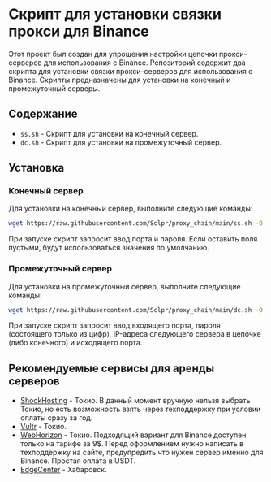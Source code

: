 # Скрипт для установки связки прокси для Binance

Этот проект был создан для упрощения настройки цепочки прокси-серверов для использования с Binance.
Репозиторий содержит два скрипта для установки связки прокси-серверов для использования с Binance. Скрипты предназначены для установки на конечный и промежуточный серверы.

## Содержание

- `ss.sh` - Скрипт для установки на конечный сервер.
- `dc.sh` - Скрипт для установки на промежуточный сервер.

## Установка

### Конечный сервер

Для установки на конечный сервер, выполните следующие команды:

```bash
wget https://raw.githubusercontent.com/Sclpr/proxy_chain/main/ss.sh -O ss.sh && bash ss.sh
```

При запуске скрипт запросит ввод порта и пароля. Если оставить поля пустыми, будут использоваться значения по умолчанию.

###  Промежуточный сервер
Для установки на промежуточный сервер, выполните следующие команды:

```bash
wget https://raw.githubusercontent.com/Sclpr/proxy_chain/main/dc.sh -O dc.sh && bash dc.sh
```

При запуске скрипт запросит ввод входящего порта, пароля (состоящего только из цифр), IP-адреса следующего сервера в цепочке (либо конечного) и исходящего порта.


## Рекомендуемые сервисы для аренды серверов

- [ShockHosting](https://shockhosting.com/portal/aff.php?aff=1184) - Токио. В данный момент вручную нельзя выбрать Токио, но есть возможность взять через техподдержку при условии оплаты сразу за год.
- [Vultr](https://www.vultr.com/?ref=9635843) - Токио.
- [WebHorizon](https://clients.webhorizon.net/?affid=93) - Токио. Подходящий вариант для Binance доступен только на тарифе за 9$. Перед оформлением нужно написать в техподдержку на сайте, предупредить что нужен сервер именно для Binance. Простая оплата в USDT.
- [EdgeCenter](https://edgecenter.ru/hosting/price/vds?from=14840289) - Хабаровск.

